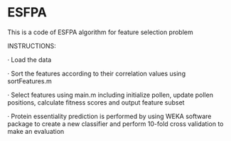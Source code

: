 # ESFPA
This is a code of ESFPA algorithm for feature selection problem

INSTRUCTIONS:

· Load the data

· Sort the features according to their correlation values using sortFeatures.m

· Select features using main.m including initialize pollen, update pollen positions, calculate fitness scores and output feature subset

· Protein essentiality prediction is performed by using WEKA software package to create a new classifier and perform 10-fold cross validation to make an evaluation 
